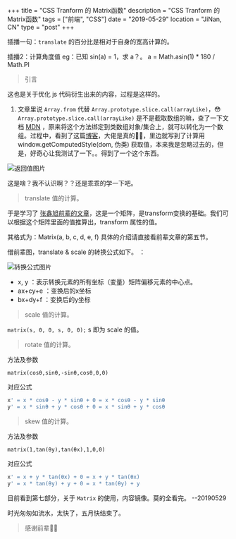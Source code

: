 +++
title = "CSS Tranform 的 Matrix函数"
description = "CSS Tranform 的 Matrix函数"
tags = ["前端", "CSS"]
date = "2019-05-29"
location = "JiNan, CN"
type = "post"
+++

插播一句：`translate` 的百分比是相对于自身的宽高计算的。

插播2：计算角度值 eg：已知 sin(a) = 1，求 a？。 a = Math.asin(1) * 180 / Math.PI

> 引言

这也是关于优化 js 代码衍生出来的内容，过程是这样的。

1. 文章里说 `Array.from` 代替 `Array.prototype.slice.call(arrayLike)`，😳`Array.prototype.slice.call(arrayLike)` 是不是截取数组的嘛，查了一下文档 [MDN](https://developer.mozilla.org/zh-CN/docs/Web/JavaScript/Reference/Global_Objects/Array/slice#Array-like) ，原来将这个方法绑定到类数组对象/集合上，就可以转化为一个数组。过程中，看到了这篇[博客](https://www.cnblogs.com/ariel-zhang/p/7288455.html)，大佬是真的🐂🍺，里边就写到了计算用window.getComputedStyle(dom, 伪类) 获取值，本来我是忽略过去的，但是，好奇心让我测试了一下。。得到了一个这个东西。

![返回值图片](/img/0529-cm-eg1.jpg)

这是啥？我不认识啊？？还是乖乖的学一下吧。

> translate 值的计算。

于是学习了 [张鑫旭前辈的文章](https://www.zhangxinxu.com/wordpress/2012/06/css3-transform-matrix-%E7%9F%A9%E9%98%B5/)，这是一个矩阵，是transform变换的基础。我们可以根据这个矩阵里面的值推算出，transform 属性的值。

其格式为：Matrix(a, b, c, d, e, f) 具体的介绍请直接看前辈文章的第五节。

借前辈图，translate & scale 的转换公式如下。 ：

![转换公式图片](http://image.zhangxinxu.com/image/blog/201206/css-transforms-matrix5.gif)

  + x, y ：表示转换元素的所有坐标（变量）矩阵偏移元素的中心点。
  + ax+cy+e ：变换后的x坐标
  + bx+dy+f ：变换后的y坐标

> scale 值的计算。

`matrix(s, 0, 0, s, 0, 0);` s 即为 scale 的值。

> rotate 值的计算。

方法及参数

`matrix(cosθ,sinθ,-sinθ,cosθ,0,0)`

对应公式

```js
x' = x * cosθ - y * sinθ + 0 = x * cosθ - y * sinθ
y' = x * sinθ + y * cosθ + 0 = x * sinθ + y * cosθ
```

> skew 值的计算。

方法及参数

`matrix(1,tan(θy),tan(θx),1,0,0)`

对应公式

```js
x' = x + y * tan(θx) + 0 = x + y * tan(θx) 
y' = x * tan(θy) + y + 0 = x * tan(θy) + y
```

目前看到第七部分，关于 `Matrix` 的使用，内容镜像。莫的全看完。 --20190529

时光匆匆如流水，太快了，五月快结束了。

> 感谢前辈👏🏻